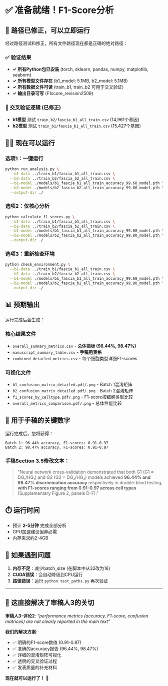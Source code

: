 # ✅ 准备就绪！F1-Score分析

## 🚀 路径已修正，可以立即运行

经过路径测试和修正，所有文件路径现在都是正确的绝对路径：

### ✅ 验证结果
- **✓ 所有Python包已安装** (torch, sklearn, pandas, numpy, matplotlib, seaborn)
- **✓ 所有模型文件存在** (b1_model: 5.1MB, b2_model: 5.1MB)
- **✓ 所有数据文件可读** (train_b1, train_b2 可用于交叉验证)
- **✓ 输出目录可写** (F1score_revision2509)

### 🎯 交叉验证逻辑 (已修正)
- **b1模型** 测试 `train_b2/fascia_b2_all_train.csv` (14,961个基因)
- **b2模型** 测试 `train_b1/fascia_b1_all_train.csv` (15,427个基因)

## 🏃‍♂️ 现在可以运行

### 选项1：一键运行
```bash
python run_analysis.py \
  --b1-data ../train_b1/fascia_b1_all_train.csv \
  --b2-data ../train_b2/fascia_b2_all_train.csv \
  --b1-model ./models/b1_fascia_b1_all_train_accuracy_99.68_model.pth \
  --b2-model ./models/b2_fascia_b2_all_train_accuracy_99.80_model.pth \
  --output-dir ./
```

### 选项2：仅核心分析
```bash
python calculate_f1_scores.py \
  --b1-data ../train_b1/fascia_b1_all_train.csv \
  --b2-data ../train_b2/fascia_b2_all_train.csv \
  --b1-model ./models/b1_fascia_b1_all_train_accuracy_99.68_model.pth \
  --b2-model ./models/b2_fascia_b2_all_train_accuracy_99.80_model.pth \
  --output-dir ./
```

### 选项3：重新检查环境
```bash
python check_environment.py \
  --b1-data ../train_b1/fascia_b1_all_train.csv \
  --b2-data ../train_b2/fascia_b2_all_train.csv \
  --b1-model ./models/b1_fascia_b1_all_train_accuracy_99.68_model.pth \
  --b2-model ./models/b2_fascia_b2_all_train_accuracy_99.80_model.pth \
  --output-dir ./
```

## 📊 预期输出

运行完成后会生成：

### 核心结果文件
- `overall_summary_metrics.csv` - **总体指标 (96.44%, 98.47%)**
- `manuscript_summary_table.csv` - **手稿用表格**
- `combined_detailed_metrics.csv` - 每个细胞类型详细F1-scores

### 可视化文件
- `b1_confusion_matrix_detailed.pdf/.png` - Batch 1混淆矩阵
- `b2_confusion_matrix_detailed.pdf/.png` - Batch 2混淆矩阵
- `f1_scores_by_celltype.pdf/.png` - F1-score按细胞类型比较
- `overall_metrics_comparison.pdf/.png` - 总体性能比较

## 📝 用于手稿的关键数字

运行完成后，您将获得：

```
Batch 1: 96.44% accuracy, F1-scores: 0.91-0.97
Batch 2: 98.47% accuracy, F1-scores: 0.91-0.97
```

### 手稿Section 3.5修改文本：
> "Neural network cross-validation demonstrated that both G1 (G1 = DG₁/HG₁) and G2 (G2 = DG₂/HG₂) models achieved **96.44% and 98.47% discrimination accuracy** respectively in double-blind testing, **with F1-scores ranging from 0.91-0.97 across cell types** (Supplementary Figure 2, panels D-F)."

## ⏱️ 运行时间
- 预计 **2-5分钟** 完成全部分析
- GPU加速建议但非必需
- 内存需求约2-4GB

## 🔧 如果遇到问题

1. **内存不足**：减少batch_size (在脚本中从32改为16)
2. **CUDA错误**：会自动降级到CPU运行
3. **路径错误**：运行 `python test_paths.py` 再次验证

---

## 🎯 这直接解决了审稿人3的关切

**审稿人3-评论2**: *"performance metrics (accuracy, F1-score, confusion matrices) are not clearly reported in the main text"*

**我们的解决方案**:
- ✅ 明确的F1-score数值 (0.91-0.97)
- ✅ 准确的accuracy报告 (96.44%, 98.47%)
- ✅ 详细的混淆矩阵可视化
- ✅ 透明的交叉验证过程
- ✅ 发表质量的补充材料

**现在就可以运行了！** 🚀
